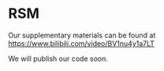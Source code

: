 # RSM

Our supplementary materials can be found at  https://www.bilibili.com/video/BV1nu4y1a7LT

We will publish our code soon.
